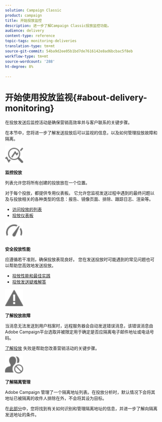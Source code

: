 ```yaml
---
solution: Campaign Classic
product: campaign
title: 开始投放监控
description: 进一步了解Campaign Classic投放监控功能。
audience: delivery
content-type: reference
topic-tags: monitoring-deliveries
translation-type: tm+mt
source-git-commit: 54ba9d2ee05b1bd7de7616142e8ad6bcbac5f8eb
workflow-type: tm+mt
source-wordcount: '288'
ht-degree: 8%

---
```



# 开始使用投放监视{#about-delivery-monitoring}

在投放发送后监控活动是确保营销高效率并与客户联系的关键步骤。

在本节中，您将进一步了解发送投放后可以监视的信息，以及如何管理投放故障和隔离。

<img src="assets/do-not-localize/icon_monitor.svg" width="60px">

**监控投放**

列表允许您将所有创建的投放放在一个位置。

对于每个投放，都提供专用仪表板。 它允许您监视发送过程中遇到的最终问题以及与投放相关的各种类型的信息：报告、镜像页面、排除、跟踪日志、渲染等。

* [访问投放的列表](../../delivery/using/list-of-deliveries.md)
* [投放仪表板](../../delivery/using/delivery-dashboard.md)

<img src="assets/do-not-localize/icon_guidelines.svg" width="60px">

**安全投放性能**

应遵循若干准则，确保投放表现良好。 您在发送投放时可能遇到的常见问题也可以帮助您高效地发送投放。

* [投放性能和最佳实践](../../delivery/using/list-of-deliveries.md)
* [投放发送疑难解答](../../delivery/using/delivery-dashboard.md)

<img src="assets/do-not-localize/icon_failure.svg" width="60px">

**了解投放故障**

当消息无法发送到用户档案时，远程服务器会自动发送错误消息，该错误消息由Adobe Campaign平台选取并被限定用于确定是否应隔离电子邮件地址或电话号码。

[了解投放](../../delivery/using/understanding-delivery-failures.md) 失败是帮助您改善营销活动的关键步骤。

<img src="assets/do-not-localize/icon_quarantine.svg" width="60px">

**了解隔离管理**

Adobe Campaign 管理了一个隔离地址列表。在投放分析时，默认情况下会将其地址已被隔离的收件人排除在外，不会将其设为目标。

在[此部分](../../delivery/using/understanding-quarantine-management.md)中，您将找到有关如何识别和管理隔离地址的信息，并进一步了解向隔离发送地址的条件。
